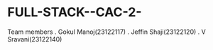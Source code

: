 # FULL-STACK--CAC-2-
Team members
. Gokul Manoj(23122117)
. Jeffin Shaji(23122120)
. V Sravani(23122140)

